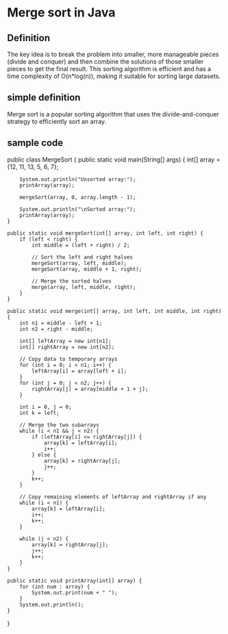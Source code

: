 # Merge sort in Java

## Definition
The key idea is to break the problem into smaller, more manageable pieces (divide and conquer) and then combine the solutions of those smaller pieces to get the final result. This sorting algorithm is efficient and has a time complexity of O(n*log(n)), making it suitable for sorting large datasets.

## simple definition
Merge sort is a popular sorting algorithm that uses the divide-and-conquer strategy to efficiently sort an array. 


## sample code
public class MergeSort {
    public static void main(String[] args) {
        int[] array = {12, 11, 13, 5, 6, 7};

        System.out.println("Unsorted array:");
        printArray(array);

        mergeSort(array, 0, array.length - 1);

        System.out.println("\nSorted array:");
        printArray(array);
    }

    public static void mergeSort(int[] array, int left, int right) {
        if (left < right) {
            int middle = (left + right) / 2;

            // Sort the left and right halves
            mergeSort(array, left, middle);
            mergeSort(array, middle + 1, right);

            // Merge the sorted halves
            merge(array, left, middle, right);
        }
    }

    public static void merge(int[] array, int left, int middle, int right) {
        int n1 = middle - left + 1;
        int n2 = right - middle;

        int[] leftArray = new int[n1];
        int[] rightArray = new int[n2];

        // Copy data to temporary arrays
        for (int i = 0; i < n1; i++) {
            leftArray[i] = array[left + i];
        }
        for (int j = 0; j < n2; j++) {
            rightArray[j] = array[middle + 1 + j];
        }

        int i = 0, j = 0;
        int k = left;

        // Merge the two subarrays
        while (i < n1 && j < n2) {
            if (leftArray[i] <= rightArray[j]) {
                array[k] = leftArray[i];
                i++;
            } else {
                array[k] = rightArray[j];
                j++;
            }
            k++;
        }

        // Copy remaining elements of leftArray and rightArray if any
        while (i < n1) {
            array[k] = leftArray[i];
            i++;
            k++;
        }

        while (j < n2) {
            array[k] = rightArray[j];
            j++;
            k++;
        }
    }

    public static void printArray(int[] array) {
        for (int num : array) {
            System.out.print(num + " ");
        }
        System.out.println();
    }
}
